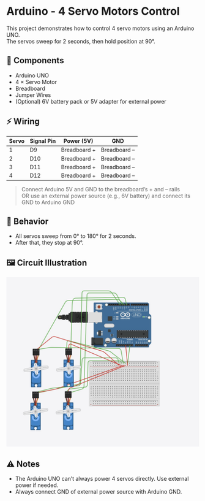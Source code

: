 # Arduino - 4 Servo Motors Control

This project demonstrates how to control 4 servo motors using an Arduino UNO.  
The servos sweep for 2 seconds, then hold position at 90°.

## 🔧 Components

- Arduino UNO
- 4 × Servo Motor
- Breadboard
- Jumper Wires
- (Optional) 6V battery pack or 5V adapter for external power

## ⚡ Wiring

| Servo | Signal Pin | Power (5V) | GND |
|-------|------------|------------|-----|
| 1     | D9         | Breadboard + | Breadboard – |
| 2     | D10        | Breadboard + | Breadboard – |
| 3     | D11        | Breadboard + | Breadboard – |
| 4     | D12        | Breadboard + | Breadboard – |

> Connect Arduino 5V and GND to the breadboard’s + and – rails  
> OR use an external power source (e.g., 6V battery) and connect its GND to Arduino GND

## 🎯 Behavior

- All servos sweep from 0° to 180° for 2 seconds.
- After that, they stop at 90°.

## 🖼️ Circuit Illustration

![Output](./output.jpg)

## ⚠️ Notes

- The Arduino UNO can’t always power 4 servos directly. Use external power if needed.
- Always connect GND of external power source with Arduino GND.
